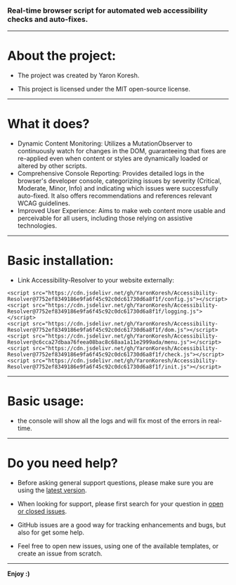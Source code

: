 ### Real-time browser script for automated web accessibility checks and auto-fixes.

- - -

# About the project:

* The project was created by Yaron Koresh.

* This project is licensed under the MIT open-source license.

- - -

# What it does?

* Dynamic Content Monitoring: Utilizes a MutationObserver to continuously watch for changes in the DOM, guaranteeing that fixes are re-applied even when content or styles are dynamically loaded or altered by other scripts.
* Comprehensive Console Reporting: Provides detailed logs in the browser's developer console, categorizing issues by severity (Critical, Moderate, Minor, Info) and indicating which issues were successfully auto-fixed. It also offers recommendations and references relevant WCAG guidelines.
* Improved User Experience: Aims to make web content more usable and perceivable for all users, including those relying on assistive technologies.

- - -

# Basic installation:

* Link Accessibility-Resolver to your website externally:
```
<script src="https://cdn.jsdelivr.net/gh/YaronKoresh/Accessibility-Resolver@7752ef8349186e9fa6f45c92c0dc61730d6a8f1f/config.js"></script>
<script src="https://cdn.jsdelivr.net/gh/YaronKoresh/Accessibility-Resolver@7752ef8349186e9fa6f45c92c0dc61730d6a8f1f/logging.js"></script>
<script src="https://cdn.jsdelivr.net/gh/YaronKoresh/Accessibility-Resolver@7752ef8349186e9fa6f45c92c0dc61730d6a8f1f/dom.js"></script>
<script src="https://cdn.jsdelivr.net/gh/YaronKoresh/Accessibility-Resolver@c6cca27dbaa76feea08bac8c68aa1a11e2999ada/menu.js"></script>
<script src="https://cdn.jsdelivr.net/gh/YaronKoresh/Accessibility-Resolver@7752ef8349186e9fa6f45c92c0dc61730d6a8f1f/check.js"></script>
<script src="https://cdn.jsdelivr.net/gh/YaronKoresh/Accessibility-Resolver@7752ef8349186e9fa6f45c92c0dc61730d6a8f1f/init.js"></script>
```

- - -

# Basic usage:

* the console will show all the logs and will fix most of the errors in real-time.

- - -

# Do you need help?

* Before asking general support questions, please make sure you are using the [latest version](https://github.com/YaronKoresh/Accessibility-Resolver/releases/latest).

* When looking for support, please first search for your question in [open or closed issues](https://github.com/YaronKoresh/Accessibility-Resolver/issues?q=is%3Aissue).

* GitHub issues are a good way for tracking enhancements and bugs, but also for get some help.

* Feel free to open new issues, using one of the available templates, or create an issue from scratch.

- - -

**Enjoy :)**
